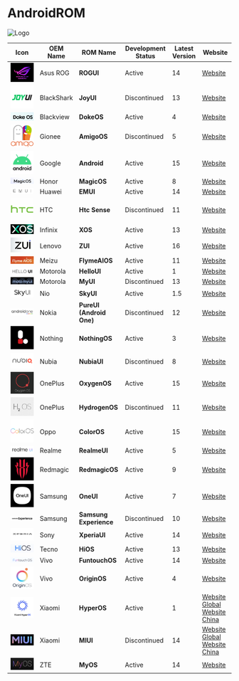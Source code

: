 # AndroidROM

![Logo](path_to_your_logo_image)


| Icon                           | OEM Name     | ROM Name                  | Development Status | Latest Version | Website                                      |
| ------------------------------ | ------------ | ------------------------- | ------------------ | -------------- | -------------------------------------------- |
| ![ROGUI](Icons/ROGUI.png)       | Asus ROG     | **ROGUI**                 | Active             | 14             | [Website](https://www.asus.com/in/content/ui/)|
| ![JoyUI](Icons/JoyUI.png)       | BlackShark   | **JoyUI**                 | Discontinued       | 13             | [Website]()                                  |
| ![DokeOS](Icons/DokeOS.png)     | Blackview    | **DokeOS**                | Active             | 4              | [Website](https://promo.blackview.hk/os3/)   |
| ![AmigoOS](Icons/AmigoOS.png)   | Gionee       | **AmigoOS**               | Discontinued       | 5              | [Website]()                                  |
| ![Android](Icons/Android.png)   | Google       | **Android**               | Active             | 15             | [Website](https://www.android.com/intl/en_in/android-14/)|
| ![MagicOS](Icons/MagicOS.png)   | Honor        | **MagicOS**               | Active             | 8              | [Website](https://www.honor.com/in/magic-os/)|
| ![EMUI](Icons/EMUI.png)         | Huawei       | **EMUI**                  | Active             | 14             | [Website](https://consumer.huawei.com/en/emui-13/)|
| ![HtcSense](Icons/HtcSense.png) | HTC          | **Htc Sense**             | Discontinued       | 11             | [Website](https://www.android.com/intl/en_in/android-14/)|
| ![XOS](Icons/XOS.png)           | Infinix      | **XOS**                   | Active             | 13             | [Website](https://www.infinixmobiles.in/xos/)|
| ![ZUI](Icons/ZUI.png)           | Lenovo       | **ZUI**                   | Active             | 16             | [Website](https://m.zui.com/#/)              |
| ![FlymeAIOS](Icons/FlymeAIOS.png)| Meizu       | **FlymeAIOS**             | Active             | 11             | [Website](https://www.flyme.com/aios)        |
| ![HelloUI](Icons/HelloUI.png)   | Motorola     | **HelloUI**               | Active             | 1              | [Website](https://www.motorola.in/my-ux/p)   |
| ![MyUI](Icons/MyUI.png)         | Motorola     | **MyUI**                  | Discontinued       | 13             | [Website](https://www.motorola.in/my-ux/p)   |
| ![SkyUI](Icons/SkyUI.png)       | Nio          | **SkyUI**                 | Active             | 1.5            | [Website](https://phone.nio.com/)            |
| ![AndroidOne](Icons/AndroidOne.png)| Nokia     | **PureUI (Android One)**  | Discontinued       | 12             | [Website](https://www.android.com/one/)      |
| ![NothingOS](Icons/NothingOS.png)| Nothing     | **NothingOS**             | Active             | 3              | [Website]()                                  |
| ![NubiaUI](Icons/NubiaUI.png)   | Nubia        | **NubiaUI**               | Discontinued       | 8              | [Website]()                                  |
| ![OxygenOS](Icons/OxygenOS.png) | OnePlus      | **OxygenOS**              | Active             | 15             | [Website](https://www.oneplus.in/oxygenos14) |
| ![HydrogenOS](Icons/HydrogenOS.png)| OnePlus   | **HydrogenOS**            | Discontinued       | 11             | [Website](https://www.oneplus.com/cn/hydrogenos)|
| ![ColorOS](Icons/ColorOS.png)   | Oppo         | **ColorOS**               | Active             | 15             | [Website](https://www.oppo.com/en/coloros14/)|
| ![RealmeUI](Icons/RealmeUI.png) | Realme       | **RealmeUI**              | Active             | 5              | [Website](https://www.realme.com/in/realme-ui-5)|
| ![RedmagicOS](Icons/RedmagicOS.png)| Redmagic  | **RedmagicOS**            | Active             | 9              | [Website]()                                  |
| ![OneUI](Icons/OneUI.png)       | Samsung      | **OneUI**                 | Active             | 7              | [Website](https://www.samsung.com/in/one-ui/)|
| ![SamsungExperience](Icons/SamsungExperience.png)| Samsung | **Samsung Experience**  | Discontinued       | 10             | [Website](https://www.samsung.com/in/one-ui/)|
| ![XperiaUI](Icons/XperiaUI.png) | Sony         | **XperiaUI**              | Active             | 14             | [Website](https://www.android.com/intl/en_in/android-14/)|
| ![HiOS](Icons/HiOS.png)         | Tecno        | **HiOS**                  | Active             | 13             | [Website](https://www.tecno-mobile.com/hios-detail/)|
| ![FuntouchOS](Icons/FuntouchOS.png)| Vivo      | **FuntouchOS**            | Active             | 14             | [Website](https://www.vivo.com/in/funtouch)  |
| ![OriginOS](Icons/OriginOS.png) | Vivo         | **OriginOS**              | Active             | 4              | [Website](https://www.vivo.com.cn/originos)  |
| ![HyperOS](Icons/HyperOS.png)   | Xiaomi       | **HyperOS**               | Active             | 1              | [Website Global](https://www.mi.com/global/hyperos) [Website China](https://hyperos.mi.com/)|
| ![MIUI](Icons/MIUI.png)         | Xiaomi       | **MIUI**                  | Discontinued       | 14             | [Website Global](https://www.mi.com/global/miui) [Website China](https://home.miui.com/14)|
| ![MyOS](Icons/MyOS.png)         | ZTE          | **MyOS**                  | Active             | 14             | [Website](https://www.ztedevices.com/cn/myos/)|
